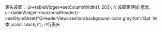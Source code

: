 表头设置：
ui->tableWidget->setColumnWidth(1, 200);  // 设置第1列的宽度、
ui->tableWidget->horizontalHeader()->setStyleSheet("QHeaderView::section{background-color:gray;font:13pt '宋体';color: black;}");     //行表头
















